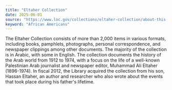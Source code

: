 ```yaml
---
title: "Eltaher Collection"
date: 2025-06-01
source: "https://www.loc.gov/collections/eltaher-collection/about-this-collection/"
keyword: "African Americans"
---
```


The Eltaher Collection consists of more than 2,000 items in various formats, including books, pamphlets, photographs, personal correspondence, and newspaper clippings among other documents. The majority of the collection is in Arabic, with some in English. The collection documents the history of the Arab world from 1912 to 1974, with a focus on the life of a well-known Palestinian Arab journalist and newspaper editor, Muhammad Ali Eltaher (1896-1974). In fiscal 2012, the Library acquired the collection from his son, Hassan Eltaher, an author and researcher who also wrote about the events that took place during his father's lifetime.

